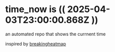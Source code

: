 # time_now is (( 2025-04-03T23:00:00.868Z ))

an automated repo that shows the currnent time

inspired by [breakingheatmap](https://github.com/breakingheatmap/breakingheatmap)